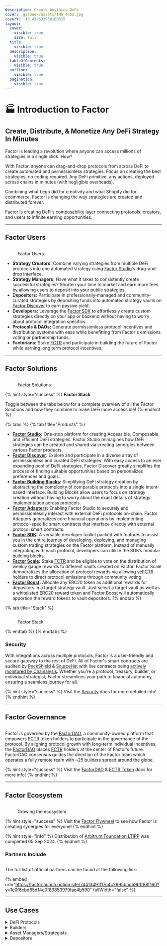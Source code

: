 ```yaml
---
description: Create Anything DeFi
cover: .gitbook/assets/IMG_4452.jpg
coverY: -13.438633938100319
layout:
  cover:
    visible: true
    size: full
  title:
    visible: true
  description:
    visible: true
  tableOfContents:
    visible: true
  outline:
    visible: true
  pagination:
    visible: true
---
```


# 🏭 Introduction to Factor

## Create, Distribute, & Monetize Any DeFi Strategy In Minutes

Factor is leading a revolution where anyone can access millions of strategies in a single click. How?

With Factor, anyone can drag-and-drop protocols from across DeFi to create automated and permissionless strategies. Focus on creating the best strategies, no coding required. Any DeFi primitive, any actions, deployed across chains in minutes (with negligible overheads).

Combining what Lego did for creativity and what Shopify did for ecommerce, Factor is changing the way strategies are created and distributed forever.

Factor is creating DeFi’s composability layer connecting protocols, creators, and users to infinite earning opportunities.

***

## Factor Users

<figure><img src=".gitbook/assets/image (1) (1) (2).png" alt=""><figcaption><p>Factor Users</p></figcaption></figure>

* **Strategy Creators:** Combine varying strategies from multiple DeFi protocols into one automated strategy using [Factor Studio](factor-studio/factor-studio/)'s drag-and-drop interface.
* **Strategy Managers:** Have what it takes to consistently create successful strategies? Shorten your time to market and earn more fees by allowing users to deposit into your public strategies.
* **Depositors:** Participate in professionally-managed and community-curated strategies by depositing funds into automated strategy vaults on [Factor Discover](factor-discover/factor-discover/) to earn passive yield.
* **Developers:** Leverage the [Factor SDK](factor-sdk/factor-sdk.md) to effortlessly create custom strategies directly on your app or backend without having to worry about protocol integration specifics.
* **Protocols & DAOs:** Generate permissionless protocol incentives and distribution systems with ease while benefitting from Factor's emissions voting or partnership funds.
* **Factorians:** Stake [FCTR](governance/fctr-token/) and participate in building the future of Factor while earning long term protocol incentives.

***

## Factor Solutions

<figure><img src=".gitbook/assets/Factor_Overview_Venn.png" alt=""><figcaption><p>Factor Solutions</p></figcaption></figure>

{% hint style="success" %}
**Factor Stack**

Toggle between the tabs below for a complete overview of all the Factor Solutions and how they combine to make DeFi more accessible!
{% endhint %}

{% tabs %}
{% tab title="Products" %}
* [**Factor Studio**](factor-studio/factor-studio/)**:** One-stop platform for creating Accessible, Composable, and Efficient DeFi strategies. Factor Studio reimagines how DeFi strategies can be created and shared via creating synergies between various Factor products.
* [**Factor Discover**](factor-discover/factor-discover/): Explore and participate in a diverse array of permissionless and curated DeFi strategies. With easy access to an ever expanding pool of DeFi strategies, Factor Discover greatly simplifies the process of finding suitable opportunities based on personalized preferences and goals.
* [**Factor Building Blocks**](./#factor-building-blocks)**:** Simplifying DeFi strategy creation by abstracting the complexity of comparable protocols into a single intent-based interface. Building Blocks allow users to focus on strategy creation without having to worry about the exact details of strategy implementation across protocols.
* [**Factor Adapters**](./#factor-adapters)**:** Enabling Factor Studio to securely and permissionlessly interact with external DeFi protocols on-chain. Factor Adapters generalizes core financial operations by implementing protocol-specific smart contracts that interface directly with external protocol smart contracts.
* [**Factor SDK**](./#factor-sdk)**:** A versatile developer toolkit packed with features to assist you in the entire journey of developing, deploying, and managing custom trading strategies on the Factor platform. Instead of manually integrating with each protocol, developers can utilize the SDK’s modular building blocks.
* [**Factor Scale**](governance/factor-scale/)**:** Stake [FCTR](governance/fctr-token/#fctr) and be eligible to vote on the distribution of weekly gauge rewards to different vaults created on Factor. Factor Scale democratizes the allocation of protocol rewards via allowing [veFCTR](governance/fctr-token/#vefctr) holders to direct protocol emissions through community voting.
* [**Factor Boost**](governance/factor-boost/)**:** Allocate any ERC20 token as additional rewards for depositors in a target strategy vault. Just select a target vault as well as a whitelisted ERC20 reward token and Factor Boost will automatically apportion the reward tokens to vault depositors.
{% endtab %}

{% tab title="Stack" %}
<figure><img src=".gitbook/assets/Factor_Overview_Detailed.png" alt=""><figcaption><p>Factor Stack</p></figcaption></figure>
{% endtab %}
{% endtabs %}

### Security

With integrations across multiple protocols, Factor is a user-friendly and secure gateway to the rest of DeFi. All of Factor's smart contracts are audited by [PeckShield](security/audits/peckshield/) & [SourceHat](security/audits/sourcehat/) with live contracts being [actively monitored by Chainalysis](security/security.md#continuous-monitoring-and-incident-response). Whether you're a protocol, treasury, builder, or individual strategist, Factor streamlines your path to financial autonomy, ensuring a seamless journey for all.

{% hint style="success" %}
Visit the [Security](security/security.md) docs for more detailed info!
{% endhint %}

***

## Factor Governance

<figure><img src=".gitbook/assets/image (2) (2).png" alt=""><figcaption></figcaption></figure>

Factor is governed by the [FactorDAO](governance/factordao/), a community-owned platform that empowers [FCTR](governance/fctr-token/#fctr) token holders to participate in the governance of the protocol. By aligning protocol growth with long-term individual incentives, the [FactorDAO](governance/factordao/) places [FCTR](governance/fctr-token/#fctr) holders at the center of Factor’s future. FactorDAO consensus guides the direction of the Factor team which operates a fully remote ream with \~25 builders spread around the globe.

{% hint style="success" %}
Visit the [FactorDAO](governance/factordao/) & [FCTR Token](governance/fctr-token/) docs for more info!
{% endhint %}

***

## Factor Ecosystem

<figure><img src=".gitbook/assets/image (1) (1) (2) (1).png" alt=""><figcaption><p>Growing the ecosystem</p></figcaption></figure>

{% hint style="success" %}
Visit the [Factor Flywheel](governance/factordao/factor-flywheel.md) to see how Factor is creating synergies for everyone!
{% endhint %}

{% hint style="info" %}
Distribution of [Arbitrum Foundation LTIPP](governance/factor-scale/arbitrum-foundation-ltipp.md) was completed 05 Sep 2024.
{% endhint %}

### Partners Include

<figure><img src=".gitbook/assets/image (12) (1).png" alt=""><figcaption></figcaption></figure>

The full list of official partners can be found at the following link:

{% embed url="https://factorlaunch.notion.site/74413491f17c4c2995bad59b1f88f160?v=1c0f6cbd65d14c0f83853979fac4b590" fullWidth="false" %}

***

## Use Cases

<details>

<summary>DeFi Protocols</summary>

<img src=".gitbook/assets/FactorUseCase_DeFiProtocols.png" alt="" data-size="original">

Expand your product suite and grow your ecosystem. With Factor Studio, you can:

* **Boost TVL**: Offer unique strategies that lure users, promoting a cycle of increased visibility and capital inflow.
* **Diversify Revenue**: Monetize custom strategies and structures tailored to your assets, and tap into new revenue streams through incentives.
* **Maximize Reach**: Leverage Factor's extensive network to showcase your innovations to a broader audience.
* **Governance Blackholes**: Easily launch governance blackholes to kickstart ‘wars’ and bribe markets for the protocol’s native token.

</details>

<details>

<summary>Builders</summary>

<img src=".gitbook/assets/FactorUseCase_Builders.png" alt="" data-size="original">

Transform your ideas into reality using Factor Studio's user-friendly interface.

* **Versatile Creation**: Studio's modular design is not limited to traditional DeFi structures; it opens up boundless possibilities, ranging from single to multi-asset yield, with or without leverage.
* **Barrier Breakdown**: Studio's intuitive interface bridges the gap between idea and execution, allowing even those without extensive coding experience to build and deploy sophisticated DeFi strategies. This paves the way for more innovative projects entering the ecosystem.
* **Speed to Market**: Accelerate the journey to MVP and beyond with Factor Studio. Speed up your development process, enabling you to swiftly launch your project and find your product-market fit.

</details>

<details>

<summary>Asset Managers/Strategists</summary>

<img src=".gitbook/assets/FactorUseCases_AssetManagers.png" alt="" data-size="original">

Leverage Factor’s infrastructure to launch new vehicles and grow TVL:

* **Customize Offerings**: Design and oversee products and strategies tailored to specific mandates, either using the interface or the SDK.
* **Defined Permissions**: Permissions can be configured to accept deposits only from pre-approved wallet addresses. This allows the implementation of regulatory processes like KYC in compliance with your jurisdiction's requirements.
* **Automated Actions**: Factor's programmatic building blocks can automate actions like portfolio rebalancing, following predefined rules and logic for seamless execution.

</details>

<details>

<summary>Depositors</summary>

Whether you are a treasury manager, on-chain fund, or an individual, Factor serves as a gateway to a vast ecosystem of tailored opportunities and projects.

* **Customized Allocation Pathways**: Every strategy has its nuances. With Factor, you have all the tools you need to select strategies that align with your specific risk parameters, objectives, and asset inclinations.
* **Efficient Exploration with Layered Filtering**: Skip the tedious deep dives and manual sifting. Factor's advanced filters quickly direct you to the most promising strategies that match your specific criteria.
* **Stay at the Forefront**: The DeFi landscape is constantly evolving. With Factor, you're always up-to-date with the latest strategies and innovations in the ecosystem.

</details>
